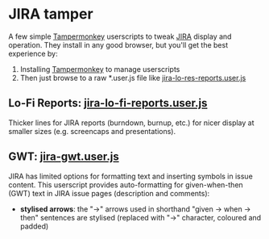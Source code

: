 # JIRA tamper

A few simple [Tampermonkey](https://tampermonkey.net/) userscripts to tweak [JIRA](https://www.atlassian.com/software/jira) display and operation. They install in any good browser, but you'll get the best experience by:

1. Installing [Tampermonkey](https://tampermonkey.net/) to manage userscripts
2. Then just browse to a raw *.user.js file like [jira-lo-res-reports.user.js](https://raw.githubusercontent.com/m-rk/jira-tamper/master/jira-lo-res-reports.user.js)

## Lo-Fi Reports: [jira-lo-fi-reports.user.js](https://github.com/m-rk/jira-tamper/blob/master/jira-lo-fi-reports.user.js)

Thicker lines for JIRA reports (burndown, burnup, etc.) for nicer display at smaller sizes (e.g. screencaps and presentations).

## GWT: [jira-gwt.user.js](https://github.com/m-rk/jira-tamper/blob/master/jira-gwt.user.js)

JIRA has limited options for formatting text and inserting symbols in issue content. This userscript provides auto-formatting for given-when-then (GWT) text in JIRA issue pages (description and comments):

- **stylised arrows**: the "->" arrows used in shorthand "given -> when -> then" sentences are stylised (replaced with "→" character, coloured and padded)
